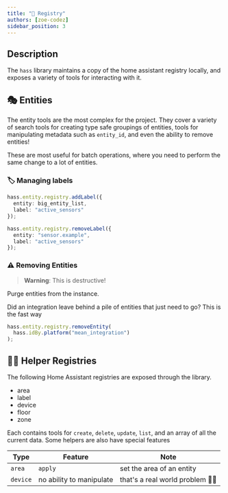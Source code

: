 ```yaml
---
title: "📇 Registry"
authors: [zoe-codez]
sidebar_position: 3
---
```

## Description

The `hass` library maintains a copy of the home assistant registry locally, and exposes a variety of tools for interacting with it.

## 🎭 Entities

The entity tools are the most complex for the project.
They cover a variety of search tools for creating type safe groupings of entities, tools for manipulating metadata such as `entity_id`, and even the ability to remove entities!

These are most useful for batch operations, where you need to perform the same change to a lot of entities.

### 🏷️ Managing labels

```typescript
hass.entity.registry.addLabel({
  entity: big_entity_list,
  label: "active_sensors"
});

hass.entity.registry.removeLabel({
  entity: "sensor.example",
  label: "active_sensors"
});
```

### ⚠️ Removing Entities

> **Warning**: This is destructive!

Purge entities from the instance.

Did an integration leave behind a pile of entities that just need to go?
This is the fast way

```typescript
hass.entity.registry.removeEntity(
  hass.idBy.platform("mean_integration")
);
```

## 🐕‍🦺 Helper Registries

The following Home Assistant registries are exposed through the library.

- area
- label
- device
- floor
- zone

Each contains tools for `create`, `delete`, `update`, `list`, and an array of all the current data.
Some helpers are also have special features

| Type | Feature | Note |
| --- | --- |  --- |
| `area` | `apply` | set the area of an entity |
| `device` | no ability to manipulate | that's a real world problem 🤷‍♀️ |
